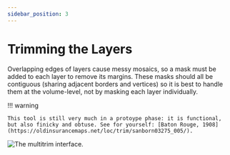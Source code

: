 ```yaml
---
sidebar_position: 3
---
```


# Trimming the Layers

Overlapping edges of layers cause messy mosaics, so a mask must be added to each layer to remove its margins. These masks should all be contiguous (sharing adjacent borders and vertices) so it is best to handle them at the volume-level, not by masking each layer individually.

!!! warning

    This tool is still very much in a protoype phase: it is functional, but also finicky and obtuse. See for yourself: [Baton Rouge, 1908](https://oldinsurancemaps.net/loc/trim/sanborn03275_005/).


![The multitrim interface.](../_assets/images/multitrim.gif)
